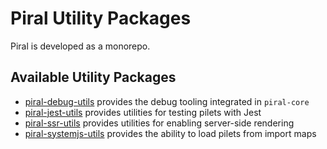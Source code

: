 # Piral Utility Packages

Piral is developed as a monorepo.

## Available Utility Packages

- [piral-debug-utils](./piral-debug-utils/README.md) provides the debug tooling integrated in `piral-core`
- [piral-jest-utils](./piral-jest-utils/README.md) provides utilities for testing pilets with Jest
- [piral-ssr-utils](./piral-ssr-utils/README.md) provides utilities for enabling server-side rendering
- [piral-systemjs-utils](./piral-systemjs-utils/README.md) provides the ability to load pilets from import maps

